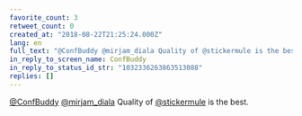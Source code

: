 ```yaml
---
favorite_count: 3
retweet_count: 0
created_at: "2018-08-22T21:25:24.000Z"
lang: en
full_text: "@ConfBuddy @mirjam_diala Quality of @stickermule is the best."
in_reply_to_screen_name: ConfBuddy
in_reply_to_status_id_str: "1032336263863513088"
replies: []
---
```


[@ConfBuddy](https://twitter.com/ConfBuddy)
[@mirjam_diala](https://twitter.com/mirjam_diala) Quality of
[@stickermule](https://twitter.com/stickermule) is the best.
